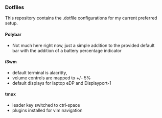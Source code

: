 ### Dotfiles
This repository contains the .dotfile configurations for my current preferred setup.

#### Polybar
- Not much here right now, just a simple addition to the provided default bar with the addition of a battery percentage indicator

#### i3wm
- default terminal is alacritty,
- volume controls are mapped to +/- 5%
- default displays for laptop eDP and Displayport-1
#### tmux
- leader key switched to ctrl-space
- plugins installed for vim navigation
